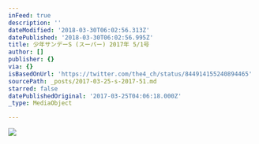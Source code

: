```yaml
---
inFeed: true
description: ''
dateModified: '2018-03-30T06:02:56.313Z'
datePublished: '2018-03-30T06:02:56.995Z'
title: 少年サンデーS (スーパー) 2017年 5/1号
author: []
publisher: {}
via: {}
isBasedOnUrl: 'https://twitter.com/the4_ch/status/844914155240894465'
sourcePath: _posts/2017-03-25-s-2017-51.md
starred: false
datePublishedOriginal: '2017-03-25T04:06:18.000Z'
_type: MediaObject

---
```

![](https://the-grid-user-content.s3-us-west-2.amazonaws.com/0bffbea2-46e7-4c84-99bd-f35a72418de0.jpg)